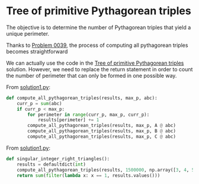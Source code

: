 # Tree of primitive Pythagorean triples

The objective is to determine the number of Pythagorean triples that yield a unique perimeter.

Thanks to [Problem 0039](../problem_0039/problem.md), the process of computing all pythagorean triples becomes straightforward

We can actually use the code in the [Tree of primitive Pythagorean triples](../problem_0039/solution4.md) solution.
However, we need to replace the return statement in order to count the number of perimeter that can only be formed in one possible way.

From [solution1.py](https://github.com/TurtleSmoke/Project-Euler/blob/main/problems/problem_0075/solution1.py):

```python
def compute_all_pythagorean_triples(results, max_p, abc):
    curr_p = sum(abc)
    if curr_p < max_p:
        for perimeter in range(curr_p, max_p, curr_p):
            results[perimeter] += 1
        compute_all_pythagorean_triples(results, max_p, A @ abc)
        compute_all_pythagorean_triples(results, max_p, B @ abc)
        compute_all_pythagorean_triples(results, max_p, C @ abc)
```

From [solution1.py](https://github.com/TurtleSmoke/Project-Euler/blob/main/problems/problem_0075/solution1.py):

```python
def singular_integer_right_triangles():
    results = defaultdict(int)
    compute_all_pythagorean_triples(results, 1500000, np.array([3, 4, 5]))
    return sum(filter(lambda x: x == 1, results.values()))
```

